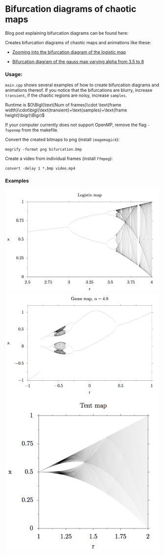 # Bifurcation diagrams of chaotic maps

Blog post explaining bifurcation diagrams can be found here:

Creates bifurcation diagrams of chaotic maps and animations like these:

* [Zooming into the bifurcation diagram of the logistic map](https://www.youtube.com/watch?v=A7vgbm3EV2k)

* [Bifurcation diagram of the gauss map varying alpha from 3.5 to 8](https://www.youtube.com/watch?v=vC_-KRzbpoI)

### Usage: 
`main.cpp` shows several examples of how to create bifurcation diagrams and animations thereof.
If you notice that the bifurcations are blurry, increase `transient`, if the chaotic regions are noisy, increase `samples`.

Runtime is $O\Bigl(\text{Num of frames}\cdot \text{frame width}\cdot\bigl(\text{transient}+\text{samples}+\text{frame height}\bigr)\Bigr)$

If your computer currently does not support OpenMP, remove the flag `-fopenmp` from the makefile.

Convert the created bitmaps to png (install `imagemagick`):

`mogrify -format png bifurcation.bmp`

Create a video from individual frames (install `ffmpeg`):

`convert -delay 1 *.bmp video.mp4`

### Examples

![](plots/logistic_map.png)
![](plots/gauss_map.png)
![](plots/tent_map.png)